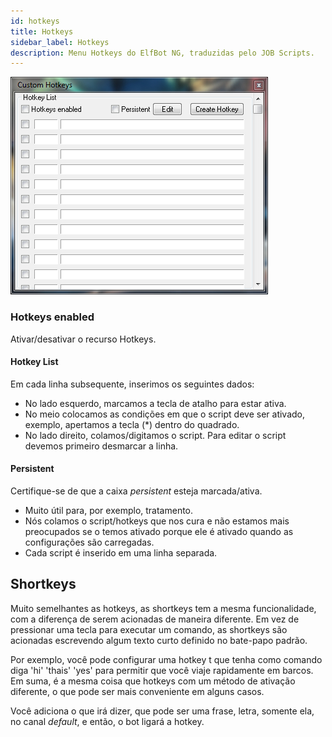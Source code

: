 ```yaml
---
id: hotkeys
title: Hotkeys
sidebar_label: Hotkeys
description: Menu Hotkeys do ElfBot NG, traduzidas pelo JOB Scripts.
---
```

![imagem do Menu "Hotkeys" do ElfBot](/img/elfbot/hotkeys.jpg)

### Hotkeys enabled
Ativar/desativar o recurso Hotkeys.

#### Hotkey List
Em cada linha subsequente, inserimos os seguintes dados:
- No lado esquerdo, marcamos a tecla de atalho para estar ativa.
- No meio colocamos as condições em que o script deve ser ativado, exemplo, apertamos a tecla (*) dentro do quadrado.
- No lado direito, colamos/digitamos o script. Para editar o script devemos primeiro desmarcar a linha.

#### Persistent
Certifique-se de que a caixa *persistent* esteja marcada/ativa.
- Muito útil para, por exemplo, tratamento.
- Nós colamos o script/hotkeys que nos cura e não estamos mais preocupados se o temos ativado porque ele é ativado quando as configurações são carregadas.
- Cada script é inserido em uma linha separada.

## Shortkeys
Muito semelhantes as hotkeys, as shortkeys tem a mesma funcionalidade, com a diferença de serem acionadas de maneira diferente. Em vez de pressionar uma tecla para executar um comando, as shortkeys são acionadas escrevendo algum texto curto definido no bate-papo padrão.

Por exemplo, você pode configurar uma hotkey t que tenha como comando diga 'hi' 'thais' 'yes' para permitir que você viaje rapidamente em barcos. Em suma, é a mesma coisa que hotkeys com um método de ativação diferente, o que pode ser mais conveniente em alguns casos.

Você adiciona o que irá dizer, que pode ser uma frase, letra, somente ela, no canal *default*, e então, o bot ligará a hotkey.